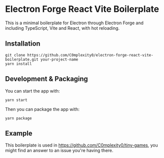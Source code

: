 # Electron Forge React Vite Boilerplate

This is a minimal boilerplate for Electron through Electron Forge and including TypeScript, Vite and React, with hot reloading.

## Installation

```
git clone https://github.com/C0mplexity0/electron-forge-react-vite-boilerplate.git your-project-name
yarn install
```

## Development & Packaging

You can start the app with:
```
yarn start
```

Then you can package the app with:
```
yarn package
```

## Example

This boilerplate is used in https://github.com/C0mplexity0/tiny-games, you might find an answer to an issue you're having there.
